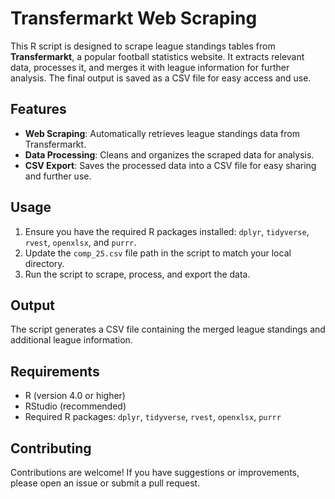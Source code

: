 # Transfermarkt Web Scraping

This R script is designed to scrape league standings tables from **Transfermarkt**, a popular football statistics website. It extracts relevant data, processes it, and merges it with league information for further analysis. The final output is saved as a CSV file for easy access and use.

## Features
- **Web Scraping**: Automatically retrieves league standings data from Transfermarkt.
- **Data Processing**: Cleans and organizes the scraped data for analysis.
- **CSV Export**: Saves the processed data into a CSV file for easy sharing and further use.

## Usage
1. Ensure you have the required R packages installed: `dplyr`, `tidyverse`, `rvest`, `openxlsx`, and `purrr`.
2. Update the `comp_25.csv` file path in the script to match your local directory.
3. Run the script to scrape, process, and export the data.

## Output
The script generates a CSV file containing the merged league standings and additional league information.

## Requirements
- R (version 4.0 or higher)
- RStudio (recommended)
- Required R packages: `dplyr`, `tidyverse`, `rvest`, `openxlsx`, `purrr`

## Contributing
Contributions are welcome! If you have suggestions or improvements, please open an issue or submit a pull request.
